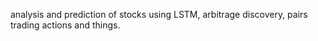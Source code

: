 analysis and prediction of stocks using LSTM, arbitrage discovery, pairs trading actions and things. 
